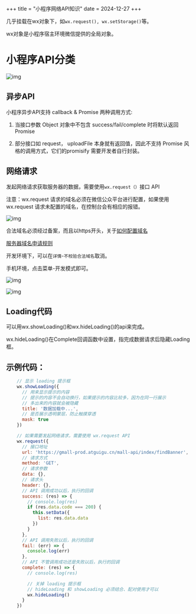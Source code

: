 +++
title = "小程序网络API知识"
date = 2024-12-27
+++

几乎挂载在wx对象下，如`wx.request(), wx.setStorage()`等。

wx对象是小程序宿主环境微信提供的全局对象。

# 小程序API分类

![img](https://linxz-aliyun.oss-cn-shenzhen.aliyuncs.com/images/202412270953800.png)

## 异步API 

小程序异步API支持 callback & Promise 两种调用方式:

1.  当接口参数 Object 对象中不包含 success/fail/complete 时将默认返回 Promise

2.  部分接口如 request， uploadFile 本身就有返回值，因此不支持 Promise 风格的调用方式，它们的promisify 需要开发者自行封装。

## 网络请求

发起网络请求获取服务器的数据，需要使用`wx.request（）`接口 API

注意：wx.request 请求的域名必须在微信公众平台进行配置，如果使用 wx.request 请求未配置的域名，在控制台会有相应的报错。

![img](https://linxz-aliyun.oss-cn-shenzhen.aliyuncs.com/images/202412271002011.png)

合法域名必须经过备案，而且以https开头，关于[如何配置域名](https://www.bilibili.com/video/BV1LF4m1E7kB?t=444.8&p=50)

[服务器域名申请规则](https://developers.weixin.qq.com/miniprogram/dev/framework/ability/network.html)

开发环境下，可以在`详情`-`不校验合法域名`取消。

手机环境，点击菜单-开发模式即可。

![img](https://linxz-aliyun.oss-cn-shenzhen.aliyuncs.com/images/202412271121466.png)

![img](https://linxz-aliyun.oss-cn-shenzhen.aliyuncs.com/images/202412271200138.png)

## Loading代码

可以用wx.showLoading()和wx.hideLoading()的api来完成。

wx.hideLoading()在Complete回调函数中设置，指完成数据请求后隐藏Loading框。


## 示例代码：

```js
    // 显示 loading 提示框
    wx.showLoading({
      // 用来显示提示的内容
      // 提示的内容不会自动换行，如果提示的内容比较多，因为在同一行展示
      // 多出来的内容就会被隐藏
      title: '数据加载中...',
      // 是否展示透明蒙层，防止触摸穿透
      mask: true
    })

    // 如果需要发起网络请求，需要使用 wx.request API
    wx.request({
      // 接口地址
      url: 'https://gmall-prod.atguigu.cn/mall-api/index/findBanner',
      // 请求方式
      method: 'GET',
      // 请求参数
      data: {},
      // 请求头
      header: {},
      // API 调用成功以后，执行的回调
      success: (res) => {
        // console.log(res)
        if (res.data.code === 200) {
          this.setData({
            list: res.data.data
          })
        }
      },
      // API 调用失败以后，执行的回调
      fail: (err) => {
        console.log(err)
      },
      // API 不管调用成功还是失败以后，执行的回调
      complete: (res) => {
        // console.log(res)

        // 关掉 loading 提示框
        // hideLoading 和 showLoading 必须结合、配对使用才可以
        wx.hideLoading()
      }
    })
```

